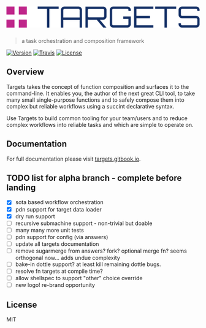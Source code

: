 # [![Targets](targets-logo.png?raw=true "Targets")](https://targets.gitbook.io)

> a task orchestration and composition framework

[![Version](https://img.shields.io/npm/v/targets.svg)]() [![Travis](https://img.shields.io/travis/machellerogden/targets.svg)]() [![License](https://img.shields.io/npm/l/targets.svg)]()

## Overview

Targets takes the concept of function composition and surfaces it to the command-line. It enables you, the author of the next great CLI tool, to take many small single-purpose functions and to safely compose them into complex but reliable workflows using a succint declarative syntax.

Use Targets to build common tooling for your team/users and to reduce complex workflows into reliable tasks and which are simple to operate on.

## Documentation

For full documentation please visit [targets.gitbook.io](https://targets.gitbook.io).

## TODO list for alpha branch - complete before landing

- [x] sota based workflow orchestration
- [x] pdn support for target data loader
- [x] dry run support
- [ ] recursive submachine support - non-trivial but doable
- [ ] many many more unit tests
- [ ] pdn support for config (via answers)
- [ ] update all targets documentation
- [ ] remove sugarmerge from answers? fork? optional merge fn? seems orthogonal now... adds undue complexity
- [ ] bake-in dottle support? at least kill remaining dottle bugs.
- [ ] resolve fn targets at compile time?
- [ ] allow shellspec to support "other" choice override
- [ ] new logo! re-brand opportunity

## License

MIT
